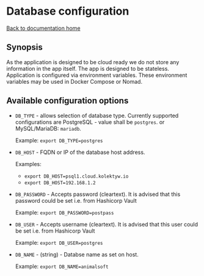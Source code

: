 # Database configuration

[Back to documentation home](../00_intro.md)

## Synopsis
As the application is designed to be cloud ready we do not store
any information in the app itself. The app is designed to be stateless.
Application is configured via environment variables. These environment variables may be used in Docker Compose or Nomad.

## Available configuration options

- `DB_TYPE` - allows selection of database type. Currently supported configurations are PostgreSQL - value shall be `postgres`. or MySQL/MariaDB: `mariadb`. 
  
  Example:
  `export DB_TYPE=postgres`
- `DB_HOST` - FQDN or IP of the database host address.
  
  Examples:
  - `export DB_HOST=psql1.cloud.kolektyw.io`
  - `export DB_HOST=192.168.1.2`

- `DB_PASSWORD` - Accepts password (cleartext). It is advised that this password could be set i.e. from Hashicorp Vault
  
  Example:
  `export DB_PASSWORD=postpass`

- `DB_USER` - Accepts username (cleartext). It is advised that this user could be set i.e. from Hashicorp Vault
  
  Example:
  `export DB_USER=postgres`

- `DB_NAME` - (string) - Databse name as set on host.
  
  Example:
  `export DB_NAME=animalsoft`